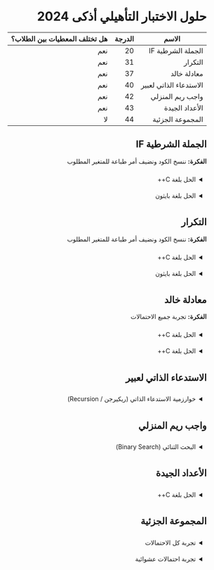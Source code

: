 <div dir="rtl">
  
# حلول الاختبار التأهيلي أذكى 2024



| الاسم            | الدرجة   | هل تختلف المعطيات بين الطلاب؟  |
|-----------------|-------|------------------------|
|  الجملة الشرطية  IF  | 20    | نعم                     |
| التكرار           | 31     | نعم                    |
|  معادلة خالد       | 37     | نعم                    |
|  الاستدعاء الذاتي لعبير | 40    | نعم                    |
|  واجب ريم المنزلي   | 42    | نعم                    |
|  الأعداد الجيدة      | 43    | نعم                    |
|  المجموعة الجزئية    | 44    | لا                    |

##  الجملة الشرطية IF 
**الفكرة:** ننسخ الكود ونضيف أمر طباعة للمتغير المطلوب
<details style="padding: 10px">
  <summary>الحل بلغة С++</summary>

```c++
#include <iostream>
using namespace std;
int main()
{
  int x = 11;
  int y = 29;
  int z;

  if (x % 2 != 0) {
    if (x > y) {
        z = 0;
    } else {
        z = 1;
    }
  } else {
    if (x > y) {
        z = 2;
    } else {
        z = 3;
    }
  }
  cout << z; // أضفنا أمر الطباعة
}
```

</details> 


<details style="padding: 10px">
  <summary>الحل بلغة بايثون</summary>
  
```py
x = 11
y = 29

if x % 2 != 0:
    if x > y:
        z = 0
    else:
        z = 1
else:
    if x > y:
        z = 2
    else:
        z = 3

print(z) # أضفنا أمر الطباعة
```

</details>

## التكرار
**الفكرة:** ننسخ الكود ونضيف أمر طباعة للمتغير المطلوب

<details style="padding: 10px">
  <summary>الحل بلغة C++</summary>

```c++
#include <iostream>
using namespace std;
int main()
{
  int r = 0;    
  for (int i = 0; i < 100; i++) {
  	r = (277 * r + 241) % 433;
  }
  cout << r; // أضفنا أمر الطباعة
}
```
  
</details>


<details style="padding: 10px">
  <summary>الحل بلغة بايثون</summary>

```py
r = 0
for i in range(100):
    r = (277 * r + 241) % 433
print(r) # أضفنا أمر الطباعة
```
  
</details>

##  معادلة خالد 
**الفكرة:** تجربة جميع الاحتمالات

<details style="padding: 10px">
  <summary>الحل بلغة C++</summary>

```c++
in
```
  
</details>

<details style="padding: 10px">
  <summary>الحل بلغة C++</summary>

```c++
#include <iostream>
using namespace std;

int main()
{
  for (long long x = 1; x <= 1000000; x++)
  {
    if (x * 24636 % 35171 == 1)
    {
      cout << x;
      break;
    }
  }
}
```
  
</details>

##  الاستدعاء الذاتي لعبير 

<details style="padding: 10px">
  <summary>خوارزمية الاستدعاء الذاتي (ريكيرجن / Recursion)</summary>

**الفكرة:** تطبيق العطيات بتحويل المسألة إلى دالة ثم استدعائها كل مرة، وتذكر النتائج السابقة (memoization)

  
<details style="padding: 10px">
  <summary>الحل بلغة C++</summary>

```c++
#include <iostream>
using namespace std;

const int N = 257; // اكتب الرقم المطلوب
const int MOD = 193; // اكتب الرقم بعد باقي القسمة

int memo[N+1];
int rec(int i)
{
    if (memo[i] != -1)
        return memo[i];
    return memo[i] = (rec(i-3) + rec(i-2) * rec(i-1)) % MOD;
}

int main()
{
    memset(memo, -1, sizeof memo);
    memo[1] = 1;
    memo[2] = 2;
    memo[3] = 3;
    cout << rec(N);
}
```
  
</details>

</details>

##  واجب ريم المنزلي


<details style="padding: 10px">
  <summary>البحث الثنائي (Binary Search)</summary>

**الفكرة:** وجود حد أعلى للإجابة (نسميه $أ$) وحد أعلى للإجابة (نسميه $ب$)، ثم نختار عدد في المنتصف $\frac{ب + أ}{2}$، ونغير الحد الأدنى والأعلى بناءً على نتيجة الدالة لهذا الرقم.

**ملاحظة:** يمكن تطبيق هذه الفكرة يدويًا باستعمال الحاسبة أو برامج الرسم البياني دون الحاجة لكتابة برنامج
<details style="padding: 10px">
  <summary>الحل بلغة C++</summary>

```c++
#include <bits/stdc++.h>
using namespace std;

const long double Y = 482.15385787945286;
const long double PREC = 1e-4;

#define f(x) (x+exp(x/100))

int main()
{
    long double l = 1, r = 10000;
    while (abs(l - r) > PREC)
    {
        long double mid = (l + r) / 2;
        if (f(mid) <= Y)
            l = mid;
        else
            r = mid - PREC;
    }
    cout << fixed << setprecision(4) << l;
}
```

</details>
</details>

##  الأعداد الجيدة 


<details style="padding: 10px">
  <summary>الحل بلغة C++</summary>

```c++
#include <bits/stdc++.h>
using namespace std;

const int L = 207418; // نضع هنا قيم المعطيات
const int R = 691140; // نضع هنا قيم المعطيات

bool isgood(int xx)
{
    string x = to_string(xx);
    int a=x[0]-'0';
    int b=x[1]-'0';
    int c=x[2]-'0';
    int d=x[3]-'0';
    int e=x[4]-'0';
    int f=x[5]-'0';
    return (a*c+d*f) == (a+b)*e-f;
}

int main()
{
    int sol = 0;
    for (int i = L; i <= R; i++)
        sol += isgood(i);
    cout << sol;
}
```
  
</details>

##  المجموعة الجزئية 


<details style="padding: 10px">
<summary>تجربة كل الاحتمالات</summary>
  
 <details style="padding: 10px">
 <summary>تجربة كل الاحتمالات مع خوارزمية الالتقاء في المنتصف (Meet in the middle)</summary>

**الفكرة:** بما أن عدد الاحتمالات عالي جدًا ($2^40 ~ 10^12 ~ $ 1 ترليون)، واللغات في المتوسط تنجز ($10^8 ~ $ 100 مليون) عملية في الثانية، يعني أن البرنامج لو جرب كل الاحتمالات سيستغرق حوالي ساعتين ونصف!

**الاختصار:** نقسم مجموعة الأعداد إلى نصفين، ونجرب جميع الاحتمالات في كل نصف، ثم نجرب كل احتمالات الدمج ونستعمل البحث الثنائي للاختصار الإضافي
                
 <details style="padding: 10px">
 <summary>باستعمال الاستدعاء الذاتي (Recursion) بلغة C++</summary>

```py
#include <bits/stdc++.h>
#define ll long long

using namespace std;

const int a[] = {1697976, 1970865, 1481237, 1583430, 
1537387, 1270113, 1184765, 1668778, 1857442, 1658671, 
1349846, 1399258, 1636211, 1887763, 1659794, 1277974, 
1438563, 1645195, 1161182, 1991079, 1295942, 1848458, 
1932683, 1759741, 1394766, 1267867, 1664286, 1176904, 
1125246, 1210594, 1950651, 1638457, 1927068, 1619366, 
1299311, 1490221, 1090433, 1678885, 1753003, 1347600};
const int C = 46342470;

vector<ll> sum, sum2;
const int n=40;

void rec(int idx, ll sum, int lim, vector<ll> &su)
{
    if (idx == lim) {
        su.push_back(sum);
        return;
    }
    rec(idx+1, sum+a[idx], lim, su);
    rec(idx+1, sum, lim, su);
}

int main()
{
    cin >> n >> x;
    for (int i = 0; i < n; i++)
        cin >> a[i];
    
    rec(0, 0, n/2, sum);
    rec(n/2, 0, n, sum2);
    
    sort(sum2.begin(), sum2.end());
    
    ll sol = 0;
    for (ll v1 : sum) {
        ll xx = *(upper_bound(sum2.begin(), sum2.end(), C-v1)-1);
        sol = max(sol, v1+xx);
    }
    cout << sol;
}
```
          
</details>
        
</details>

<details style="padding: 10px">
<summary>الحل باستعمال البرمجة الديناميكية (Dynamic Programming / DP)</summary>

		
```c++
#include <bits/stdc++.h>
using namespace std;

int a[] = {1697976, 1970865, 1481237, 1583430, 
1537387, 1270113, 1184765, 1668778, 1857442, 1658671, 
1349846, 1399258, 1636211, 1887763, 1659794, 1277974, 
1438563, 1645195, 1161182, 1991079, 1295942, 1848458, 
1932683, 1759741, 1394766, 1267867, 1664286, 1176904, 
1125246, 1210594, 1950651, 1638457, 1927068, 1619366, 
1299311, 1490221, 1090433, 1678885, 1753003, 1347600};
const int C = 46342470;

const int N = 5e7;
int dp[N];

int main()
{
    dp[0] = 1;
    for (int i = 1; i <= 40; i++) {
        for (int j = N - 1; j > 0; j--) {
            if (j >= a[i]) {
                dp[j] |= dp[j - a[i]];
            }
        }
    }
    int result = 0;
    for (int i = 1; i <= C; i++)
    {
        if (dp[i])
            result = i;
    }
    cout << result;
}
```
        
</details>
</details>

<details style="padding: 10px">
    <summary>تجربة احتمالات عشوائية</summary>

    <b>ملاحظة: هذه الفكرة قد تطبع أرقام خاطئة، لأنها تعتمد على العشوائية، لكن كل ما زادت عدد المحاولات زادت الدقة، وهي غالبًا تطبع نتائج صحيحة</b>
  
```c++
#include <bits/stdc++.h>
using namespace std;

int a[] = {1697976, 1970865, 1481237, 1583430, 
1537387, 1270113, 1184765, 1668778, 1857442, 1658671, 
1349846, 1399258, 1636211, 1887763, 1659794, 1277974, 
1438563, 1645195, 1161182, 1991079, 1295942, 1848458, 
1932683, 1759741, 1394766, 1267867, 1664286, 1176904, 
1125246, 1210594, 1950651, 1638457, 1927068, 1619366, 
1299311, 1490221, 1090433, 1678885, 1753003, 1347600};
const int C = 46342470;
const int TRIES = 1e5; // عدد المحاولات، 100 ألف محاولة

int main()
{
    int result = 0;
    for (int i=0; i <= 1e5; i++)
    {
        random_shuffle(a, a+n);
        int cur=0;
        for (auto c : v)
        {
            if(cur+c > C)
            {
                result = max(cur,result);
                break;
            }
            cur += c;
        }
    }
    cout << result;
}
```
        
</details>

</div>
